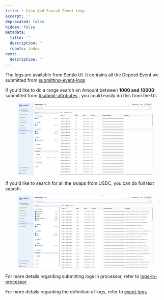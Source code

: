 ```yaml
---
title: ➡ View And Search Event Logs
excerpt: ''
deprecated: false
hidden: false
metadata:
  title: ''
  description: ''
  robots: index
next:
  description: ''
---
```

The logs are available from Sentio UI. It contains all the Deposit Event we submitted from [submitting-event-logs](submitting-event-logs "mention")

If you'd like to do a range search on Amount between **1000 and 10000** submitted from [#submit-attributes](submitting-event-logs#submit-attributes "mention") , you could easily do this from the UI:

<figure><img src="https://raw.githubusercontent.com/sentioxyz/docs/main/.gitbook/assets/searchlogs.gif" alt=""><figcaption></figcaption></figure>

If you'd like to search for all the swaps from USDC, you can do full text search:

<figure><img src="https://raw.githubusercontent.com/sentioxyz/docs/main/.gitbook/assets/fulltext (2).gif" alt=""><figcaption></figcaption></figure>

For more details regarding submitting logs in processor, refer to [logs-in-processor](logs-in-processor "mention")

For more details regarding the definition of logs, refer to [event-logs](event-logs "mention")